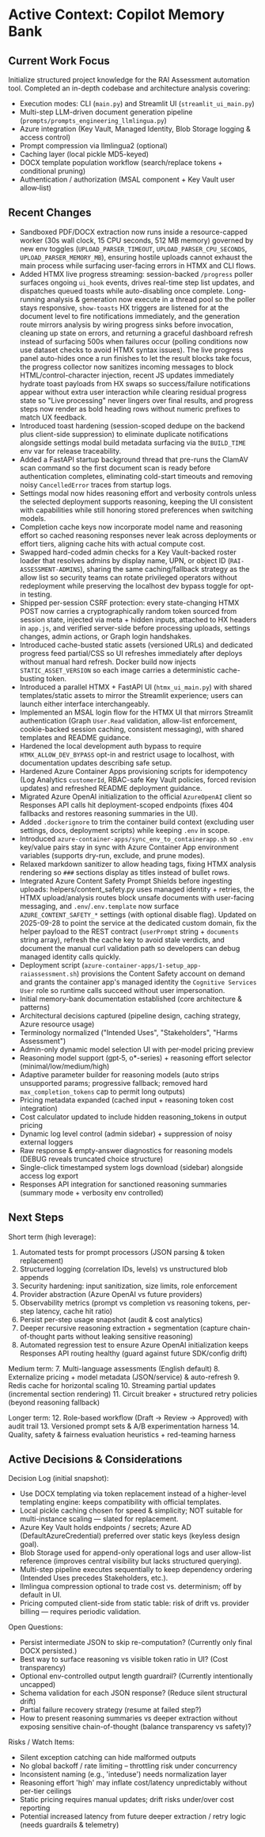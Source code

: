 # Active Context: Copilot Memory Bank

## Current Work Focus

Initialize structured project knowledge for the RAI Assessment automation tool. Completed an in-depth codebase and architecture analysis covering:
- Execution modes: CLI (`main.py`) and Streamlit UI (`streamlit_ui_main.py`)
- Multi-step LLM-driven document generation pipeline (`prompts/prompts_engineering_llmlingua.py`)
- Azure integration (Key Vault, Managed Identity, Blob Storage logging & access control)
- Prompt compression via llmlingua2 (optional)
- Caching layer (local pickle MD5-keyed)
- DOCX template population workflow (search/replace tokens + conditional pruning)
- Authentication / authorization (MSAL component + Key Vault user allow‑list)

## Recent Changes

- Sandboxed PDF/DOCX extraction now runs inside a resource-capped worker (30s wall clock, 15 CPU seconds, 512 MB memory) governed by new env toggles (`UPLOAD_PARSER_TIMEOUT`, `UPLOAD_PARSER_CPU_SECONDS`, `UPLOAD_PARSER_MEMORY_MB`), ensuring hostile uploads cannot exhaust the main process while surfacing user-facing errors in HTMX and CLI flows.
- Added HTMX live progress streaming: session-backed `/progress` poller surfaces ongoing `ui_hook` events, drives real-time step list updates, and dispatches queued toasts while auto-disabling once complete. Long-running analysis & generation now execute in a thread pool so the poller stays responsive, `show-toasts` HX triggers are listened for at the document level to fire notifications immediately, and the generation route mirrors analysis by wiring progress sinks before invocation, cleaning up state on errors, and returning a graceful dashboard refresh instead of surfacing 500s when failures occur (polling conditions now use dataset checks to avoid HTMX syntax issues). The live progress panel auto-hides once a run finishes to let the result blocks take focus, the progress collector now sanitizes incoming messages to block HTML/control-character injection, recent JS updates immediately hydrate toast payloads from HX swaps so success/failure notifications appear without extra user interaction while clearing residual progress state so "Live processing" never lingers over final results, and progress steps now render as bold heading rows without numeric prefixes to match UX feedback.
- Introduced toast hardening (session-scoped dedupe on the backend plus client-side suppression) to eliminate duplicate notifications alongside settings modal build metadata surfacing via the `BUILD_TIME` env var for release traceability.
- Added a FastAPI startup background thread that pre-runs the ClamAV scan command so the first document scan is ready before authentication completes, eliminating cold-start timeouts and removing noisy `CancelledError` traces from startup logs.
- Settings modal now hides reasoning effort and verbosity controls unless the selected deployment supports reasoning, keeping the UI consistent with capabilities while still honoring stored preferences when switching models.
- Completion cache keys now incorporate model name and reasoning effort so cached reasoning responses never leak across deployments or effort tiers, aligning cache hits with actual compute cost.
- Swapped hard-coded admin checks for a Key Vault-backed roster loader that resolves admins by display name, UPN, or object ID (`RAI-ASSESSMENT-ADMINS`), sharing the same caching/fallback strategy as the allow list so security teams can rotate privileged operators without redeployment while preserving the localhost dev bypass toggle for opt-in testing.
- Shipped per-session CSRF protection: every state-changing HTMX POST now carries a cryptographically random token sourced from session state, injected via meta + hidden inputs, attached to HX headers in `app.js`, and verified server-side before processing uploads, settings changes, admin actions, or Graph login handshakes.
- Introduced cache-busted static assets (versioned URLs) and dedicated progress feed partial/CSS so UI refreshes immediately after deploys without manual hard refresh. Docker build now injects `STATIC_ASSET_VERSION` so each image carries a deterministic cache-busting token.
- Introduced a parallel HTMX + FastAPI UI (`htmx_ui_main.py`) with shared templates/static assets to mirror the Streamlit experience; users can launch either interface interchangeably.
- Implemented an MSAL login flow for the HTMX UI that mirrors Streamlit authentication (Graph `User.Read` validation, allow-list enforcement, cookie-backed session caching, consistent messaging), with shared templates and README guidance.
- Hardened the local development auth bypass to require `HTMX_ALLOW_DEV_BYPASS` opt-in and restrict usage to localhost, with documentation updates describing safe setup.
- Hardened Azure Container Apps provisioning scripts for idempotency (Log Analytics `customerId`, RBAC-safe Key Vault policies, forced revision updates) and refreshed README deployment guidance.
- Migrated Azure OpenAI initialization to the official `AzureOpenAI` client so Responses API calls hit deployment-scoped endpoints (fixes 404 fallbacks and restores reasoning summaries in the UI).
- Added `.dockerignore` to trim the container build context (excluding user settings, docs, deployment scripts) while keeping `.env` in scope.
- Introduced `azure-container-apps/sync_env_to_containerapp.sh` so `.env` key/value pairs stay in sync with Azure Container App environment variables (supports dry-run, exclude, and prune modes).
- Relaxed markdown sanitizer to allow heading tags, fixing HTMX analysis rendering so `###` sections display as titles instead of bullet rows.
- Integrated Azure Content Safety Prompt Shields before ingesting uploads: helpers/content_safety.py uses managed identity + retries, the HTMX upload/analysis routes block unsafe documents with user-facing messaging, and `.env`/`.env.template` now surface `AZURE_CONTENT_SAFETY_*` settings (with optional disable flag). Updated on 2025-09-28 to point the service at the dedicated custom domain, fix the helper payload to the REST contract (`userPrompt` string + `documents` string array), refresh the cache key to avoid stale verdicts, and document the manual curl validation path so developers can debug managed identity calls quickly.
- Deployment script (`azure-container-apps/1-setup_app-raiassessment.sh`) provisions the Content Safety account on demand and grants the container app's managed identity the `Cognitive Services User` role so runtime calls succeed without user impersonation.
- Initial memory-bank documentation established (core architecture & patterns)
- Architectural decisions captured (pipeline design, caching strategy, Azure resource usage)
- Terminology normalized ("Intended Uses", "Stakeholders", "Harms Assessment")
- Admin-only dynamic model selection UI with per‑model pricing preview
- Reasoning model support (gpt‑5, o*-series) + reasoning effort selector (minimal/low/medium/high)
- Adaptive parameter builder for reasoning models (auto strips unsupported params; progressive fallback; removed hard `max_completion_tokens` cap to permit long outputs)
- Pricing metadata expanded (cached input + reasoning token cost integration)
- Cost calculator updated to include hidden reasoning_tokens in output pricing
 - Dynamic log level control (admin sidebar) + suppression of noisy external loggers
 - Raw response & empty-answer diagnostics for reasoning models (DEBUG reveals truncated choice structure)
 - Single-click timestamped system logs download (sidebar) alongside access log export
 - Responses API integration for sanctioned reasoning summaries (summary mode + verbosity env controlled)

## Next Steps

Short term (high leverage):
1. Automated tests for prompt processors (JSON parsing & token replacement)
2. Structured logging (correlation IDs, levels) vs unstructured blob appends
3. Security hardening: input sanitization, size limits, role enforcement
4. Provider abstraction (Azure OpenAI vs future providers)
5. Observability metrics (prompt vs completion vs reasoning tokens, per-step latency, cache hit ratio)
6. Persist per-step usage snapshot (audit & cost analytics)
7. Deeper recursive reasoning extraction + segmentation (capture chain-of-thought parts without leaking sensitive reasoning) 
8. Automated regression test to ensure Azure OpenAI initialization keeps Responses API routing healthy (guard against future SDK/config drift)

Medium term:
7. Multi-language assessments (English default)
8. Externalize pricing + model metadata (JSON/service) & auto-refresh
9. Redis cache for horizontal scaling
10. Streaming partial updates (incremental section rendering)
11. Circuit breaker + structured retry policies (beyond reasoning fallback)

Longer term:
12. Role-based workflow (Draft -> Review -> Approved) with audit trail
13. Versioned prompt sets & A/B experimentation harness
14. Quality, safety & fairness evaluation heuristics + red-teaming harness

## Active Decisions & Considerations

Decision Log (initial snapshot):
- Use DOCX templating via token replacement instead of a higher-level templating engine: keeps compatibility with official templates.
- Local pickle caching chosen for speed & simplicity; NOT suitable for multi-instance scaling — slated for replacement.
- Azure Key Vault holds endpoints / secrets; Azure AD (DefaultAzureCredential) preferred over static keys (keyless design goal).
- Blob Storage used for append-only operational logs and user allow-list reference (improves central visibility but lacks structured querying).
- Multi-step pipeline executes sequentially to keep dependency ordering (Intended Uses precedes Stakeholders, etc.).
- llmlingua compression optional to trade cost vs. determinism; off by default in UI.
- Pricing computed client-side from static table: risk of drift vs. provider billing — requires periodic validation.

Open Questions:
- Persist intermediate JSON to skip re-computation? (Currently only final DOCX persisted.)
- Best way to surface reasoning vs visible token ratio in UI? (Cost transparency)
- Optional env-controlled output length guardrail? (Currently intentionally uncapped)
- Schema validation for each JSON response? (Reduce silent structural drift)
- Partial failure recovery strategy (resume at failed step?)
 - How to present reasoning summaries vs deeper extraction without exposing sensitive chain-of-thought (balance transparency vs safety)?

Risks / Watch Items:
- Silent exception catching can hide malformed outputs
- No global backoff / rate limiting – throttling risk under concurrency
- Inconsistent naming (e.g., 'inteduse') needs normalization layer
- Reasoning effort 'high' may inflate cost/latency unpredictably without per-tier ceilings
- Static pricing requires manual updates; drift risks under/over cost reporting
 - Potential increased latency from future deeper extraction / retry logic (needs guardrails & telemetry)


